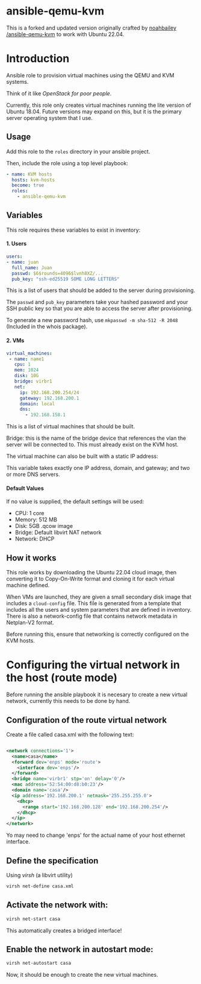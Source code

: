 # ansible-qemu-kvm

This is a forked and updated version originally crafted by [noahbailey /ansible-qemu-kvm](https://github.com/noahbailey/ansible-qemu-kvm) to work with Ubuntu 22.04. 


# Introduction
Ansible role to provision virtual machines using the QEMU and KVM systems. 

Think of it like _OpenStack for poor people._

Currently, this role only creates virtual machines running the lite version of Ubuntu 18.04. Future versions may expand on this, but it is the primary server operating system that I use. 

## Usage

Add this role to the `roles` directory in your ansible project. 

Then, include the role using a top level playbook: 

```yaml
- name: KVM hosts 
  hosts: kvm-hosts
  become: true 
  roles: 
    - ansible-qemu-kvm
```



## Variables

This role requires these variables to exist in inventory: 

#### 1. Users

```yaml
users:
- name: juan
  full_name: Juan
  passwd: $6$rounds=4096$lvnh8XZ/...
  pub_key: "ssh-ed25519 SOME LONG LETTERS"
```

This is a list of users that should be added to the server during provisioning. 

The `passwd` and `pub_key` parameters take your hashed password and your SSH public key so that you are able to access the server after provisioning. 

To generate a new password hash, use `mkpasswd -m sha-512 -R 2048` (Included in the whois package). 

#### 2. VMs
```yaml
virtual_machines:
 - name: name1
   cpu: 1
   mem: 1024
   disk: 10G
   bridge: virbr1
   net:
     ip: 192.168.200.254/24
     gateway: 192.168.200.1
     domain: local
     dns:
       - 192.168.158.1

```

This is a list of virtual machines that should be built. 

Bridge: this is the name of the bridge device that references the vlan the server will be connected to. This must already exist on the KVM host. 

The virtual machine can also be built with a static IP address: 

This variable takes exactly one IP address, domain, and gateway; and two or more DNS servers. 


#### Default Values

If no value is supplied, the default settings will be used: 

* CPU: 1 core
* Memory: 512 MB
* Disk: 5GB .qcow image
* Bridge: Default libvirt NAT network 
* Network: DHCP

## How it works

This role works by downloading the Ubuntu 22.04 cloud image, then converting it to Copy-On-Write format and cloning it for each virtual machine defined. 

When VMs are launched, they are given a small secondary disk image that includes a `cloud-config` file. This file is generated from a template that includes all the users and system parameters that are defined in inventory. There is also a network-config file that contains network metadata in Netplan-V2 format. 


Before running this, ensure that networking is correctly configured on the KVM hosts. 

# Configuring the virtual network in the host (route mode) 
Before running the ansible playbook it is necesary to create a new virtual network, currently this needs to be done by hand.

## Configuration of the route virtual network
Create a file called casa.xml with the following text:

```xml

<network connections='1'>
  <name>casa</name>
  <forward dev='enps' mode='route'>
    <interface dev='enps'/>
  </forward>
  <bridge name='virbr1' stp='on' delay='0'/>
  <mac address='52:54:00:d8:b0:23'/>
  <domain name='casa'/>
  <ip address='192.168.200.1' netmask='255.255.255.0'>
    <dhcp>
      <range start='192.168.200.128' end='192.168.200.254'/>
    </dhcp>
  </ip>
</network>
```
Yo may need to change 'enps' for the actual name of your host ethernet interface.

## Define the specification 
Using *virsh* (a libvirt utility)
```bash
virsh net-define casa.xml
```
## Activate the network with:

```bash
virsh net-start casa
```

This automatically creates a bridged interface!


## Enable the network in autostart mode:

```bash
virsh net-autostart casa
```

Now, it should be enough to create the new virtual machines.


